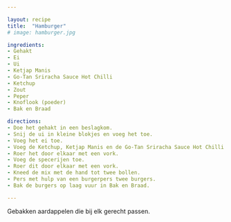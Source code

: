 ```yaml
---

layout: recipe
title:  "Hamburger"
# image: hamburger.jpg

ingredients:
- Gehakt
- Ei
- Ui
- Ketjap Manis
- Go-Tan Sri­ra­cha Sau­ce Hot Chil­li
- Ketchup
- Zout
- Peper
- Knoflook (poeder)
- Bak en Braad

directions:
- Doe het gehakt in een beslagkom.
- Snij de ui in kleine blokjes en voeg het toe.
- Voeg het ei toe.
- Voeg de Ketchup, Ketjap Manis en de Go-Tan Sri­ra­cha Sau­ce Hot Chil­li toe.
- Roer het door elkaar met een vork.
- Voeg de specerijen toe.
- Roer dit door elkaar met een vork.
- Kneed de mix met de hand tot twee bollen.
- Pers met hulp van een burgerpers twee burgers.
- Bak de burgers op laag vuur in Bak en Braad.

---
```


Gebakken aardappelen die bij elk gerecht passen.
